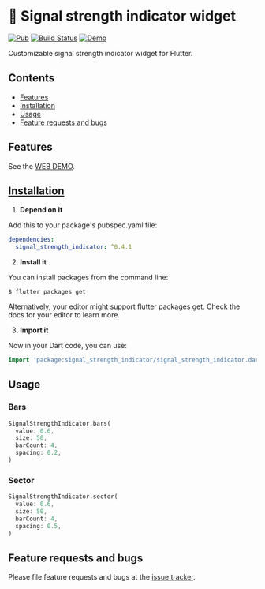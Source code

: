 # :signal_strength: Signal strength indicator widget

[![Pub](https://img.shields.io/pub/v/signal_strength_indicator.svg?style=flat-square)](https://pub.dartlang.org/packages/signal_strength_indicator)
[![Build Status](https://travis-ci.com/janstol/signal_strength_indicator.svg?branch=master)](https://travis-ci.com/janstol/signal_strength_indicator)
[![Demo](https://img.shields.io/badge/demo-WEB-blue)](https://janstol.github.io/signal_strength_indicator/)

Customizable signal strength indicator widget for Flutter.

## Contents
* [Features](#features)
* [Installation](#installation)
* [Usage](#usage)
* [Feature requests and bugs](#feature-requests-and-bugs)

## Features
See the [WEB DEMO](https://janstol.github.io/signal_strength_indicator/).

## [Installation](https://pub.dev/packages/signal_strength_indicator#-installing-tab-)
1. **Depend on it**

Add this to your package's pubspec.yaml file:
```yaml
dependencies:
  signal_strength_indicator: ^0.4.1
```
2. **Install it**

You can install packages from the command line:
```
$ flutter packages get
```
Alternatively, your editor might support flutter packages get. Check the docs for your editor to learn more.

3. **Import it**

Now in your Dart code, you can use:
```dart
import 'package:signal_strength_indicator/signal_strength_indicator.dart';
```

## Usage

### Bars 
```dart
SignalStrengthIndicator.bars(
  value: 0.6,
  size: 50,
  barCount: 4,
  spacing: 0.2,
)
``` 

### Sector 

```dart
SignalStrengthIndicator.sector(
  value: 0.6,
  size: 50,
  barCount: 4,
  spacing: 0.5,
)
``` 

## Feature requests and bugs

Please file feature requests and bugs at the [issue tracker][tracker].

[tracker]: https://github.com/janstol/signal_strength_indicator/issues